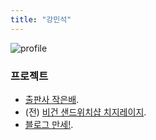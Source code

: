 ```yaml
---
title: "강민석"
---
```


![profile](https://cdn.uploads.micro.blog/140962/2024/profile-pic-1.webp)

### 프로젝트
- [출판사 작은배](https://jagunbae.com/about/).
- (전) [비건 샌드위치샵 치지레이지](https://reviews.cheesylazy.com/).
- [블로그 만세!](http://blogmansae.com/).